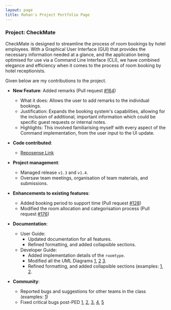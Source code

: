 ```yaml
---
layout: page
title: Rohan's Project Portfolio Page
---
```


### Project: CheckMate

CheckMate is designed to streamline the process of room bookings by hotel employees. With a Graphical User Interface (GUI) that provides the necessary information needed at a glance, and the application
being optimised for use via a Command Line Interface (CLI), we have combined elegance and efficiency when it comes to
the process of room booking by hotel receptionists.

Given below are my contributions to the project.

* **New Feature**: Added remarks (Pull request [#164](https://github.com/AY2324S1-CS2103T-F10-1/tp/pull/164))
  * What it does: Allows the user to add remarks to the individual bookings.
  * Justification: Expands the booking system's capabilities, allowing for the inclusion of additional, important information which could be specific guest requests or internal notes.
  * Highlights: This involved familiarising myself with every aspect of the Command implementation, from the user input to the UI update.

* **Code contributed**: 
  * [Reposense Link](https://nus-cs2103-ay2324s1.github.io/tp-dashboard/?search=RB9823&sort=groupTitle&sortWithin=title&timeframe=commit&mergegroup=&groupSelect=groupByRepos&breakdown=true&checkedFileTypes=docs~functional-code~test-code&since=2023-09-22)

* **Project management**:
  * Managed release `v1.3` and `v1.4`.
  * Oversaw team meetings, organisation of team materials, and submissions.

* **Enhancements to existing features**:
  * Added booking period to support time (Pull request [#128](https://github.com/AY2324S1-CS2103T-F10-1/tp/pull/128))
  * Modified the room allocation and categorisation process (Pull request [#176](https://github.com/AY2324S1-CS2103T-F10-1/tp/pull/176))

* **Documentation**:
  * User Guide:
    * Updated documentation for all features.
    * Refined formatting, and added collapsible sections.
  * Developer Guide:
    * Added implementation details of the `roomtype`.
    * Modified all the UML Diagrams [1](https://github.com/AY2324S1-CS2103T-F10-1/tp/pull/271), [2](https://github.com/AY2324S1-CS2103T-F10-1/tp/pull/273) [3](https://github.com/AY2324S1-CS2103T-F10-1/tp/pull/285).
    * Refined formatting, and added collapsible sections (examples: [1](https://github.com/AY2324S1-CS2103T-F10-1/tp/pull/276), [2](https://github.com/AY2324S1-CS2103T-F10-1/tp/pull/275). 

* **Community**:
  * Reported bugs and suggestions for other teams in the class (examples: [1](https://github.com/AY2324S1-CS2103T-F10-1/tp/issues/136))
  * Fixed critical bugs post-PED [1](https://github.com/AY2324S1-CS2103T-F10-1/tp/pull/243), [2](https://github.com/AY2324S1-CS2103T-F10-1/tp/pull/247), [3](https://github.com/AY2324S1-CS2103T-F10-1/tp/pull/249), [4](https://github.com/AY2324S1-CS2103T-F10-1/tp/pull/251), [5](https://github.com/AY2324S1-CS2103T-F10-1/tp/pull/252)
